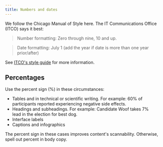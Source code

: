 ```yaml
---
title: Numbers and dates
---
```

We follow the Chicago Manual of Style here. The IT Communications Office (ITCO) says it best:

> Number formatting: Zero through nine, 10 and up.

> Date formatting: July 1 (add the year if date is more than one year prior/after)

See <a href="https://uits.iu.edu/itco/style-basics" target="_blank">ITCO's style guide</a> for more information.

## Percentages
Use the percent sign (%) in these circumstances:

* Tables and in technical or scientific writing. For example: 60% of participants reported experiencing negative side effects.
* Headings and subheadings. For example: Candidate Woof takes 7% lead in the election for best dog.
* Interface labels
* Captions and infographics

The percent sign in these cases improves content's scannability. Otherwise, spell out percent in body copy.
